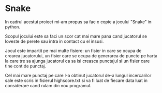 # Snake
In cadrul acestui proiect mi-am propus sa fac o copie a jocului "Snake" in python.

Scopul jocului este sa faci un scor cat mai mare pana cand jucatorul se loveste de perete sau intra in contact cu el insusi.

Jocul este impartit pe mai multe fisiere: un fisier in care se ocupa de crearea jucatorului, un fisier care se ocupa de generarea de puncte pe harta la care tre sa ajunga jucatorul ca sa isi creasca punctajul si un fisier care tine cont de punctaj.

Cel mai mare punctaj pe care l-a obtinut jucatorul de-a lungul incercarilor sale este scris in fisierul highscore.txt si va fi luat de fiecare data luat in considerare cand rulam din nou programul.
